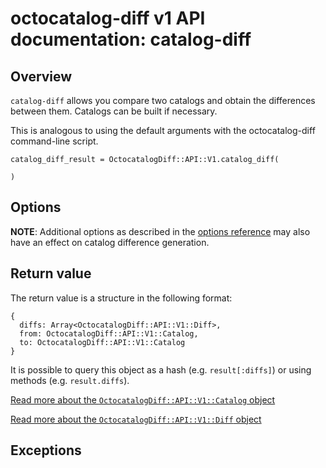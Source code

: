 # octocatalog-diff v1 API documentation: catalog-diff

## Overview

`catalog-diff` allows you compare two catalogs and obtain the differences between them. Catalogs can be built if necessary.

This is analogous to using the default arguments with the octocatalog-diff command-line script.

```
catalog_diff_result = OctocatalogDiff::API::V1.catalog_diff(

)
```

## Options

**NOTE**: Additional options as described in the [options reference](/doc/optionsref.md) may also have an effect on catalog difference generation.

## Return value

The return value is a structure in the following format:

```
{
  diffs: Array<OctocatalogDiff::API::V1::Diff>,
  from: OctocatalogDiff::API::V1::Catalog,
  to: OctocatalogDiff::API::V1::Catalog
}
```

It is possible to query this object as a hash (e.g. `result[:diffs]`) or using methods (e.g. `result.diffs`).

[Read more about the `OctocatalogDiff::API::V1::Catalog` object](/doc/dev/api/v1/objects/catalog.md)

[Read more about the `OctocatalogDiff::API::V1::Diff` object](/doc/dev/api/v1/objects/diff.md)

## Exceptions
